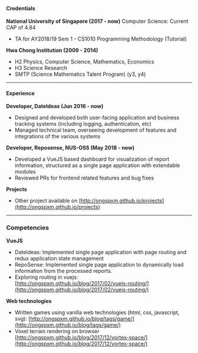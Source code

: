 #### Credentials
**National University of Singapore (2017 - now)**
Computer Science: Current CAP of 4.84
- TA for AY2018/19 Sem 1 - CS1010 Programming Methodology (Tutorial)

**Hwa Chong Institution (2009 - 2014)**
- H2 Physics, Computer Science, Mathematics, Economics
- H3 Science Research
- SMTP (Science Mathematics Talent Program) (y3, y4)

---

#### Experience
**Developer, DateIdeas (Jun 2016 - now)**
- Designed and developed both user-facing application and business tracking systems (including logging, authentication, etc)
- Managed technical team, overseeing development of features and integrations of the various systems

**Developer, Reposense, NUS-OSS (May 2018 - now)**
- Developed a VueJS based dashboard for visualization of report information, structured as a single page application with extendable modules
- Reviewed PRs for frontend related features and bug fixes

**Projects**
- Other project available on [http://ongspxm.github.io/projects](http://ongspxm.github.io/projects)

---

### Competencies
**VueJS**
- DateIdeas: Implemented single page application with page routing and redux application state management
- RepoSense: Implemented single page application to dynamically load information from the processed reports.
- Exploring routing in vuejs: [http://ongspxm.github.io/blog/2017/02/vuejs-routing/](http://ongspxm.github.io/blog/2017/02/vuejs-routing/)

**Web technologies**
- Written games using vanilla web technologies (html, css, javascript, svg): [http://ongspxm.github.io/blog/tags/game/](http://ongspxm.github.io/blog/tags/game/)
- Voxel terrain rendering on browser [http://ongspxm.github.io/blog/2017/12/vortex-space/](http://ongspxm.github.io/blog/2017/12/vortex-space/)
